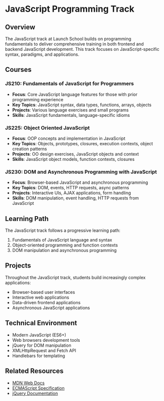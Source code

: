 # JavaScript Programming Track

## Overview
The JavaScript track at Launch School builds on programming fundamentals to deliver comprehensive training in both frontend and backend JavaScript development. This track focuses on JavaScript-specific syntax, paradigms, and applications.

## Courses

### JS210: Fundamentals of JavaScript for Programmers
- **Focus**: Core JavaScript language features for those with prior programming experience
- **Key Topics**: JavaScript syntax, data types, functions, arrays, objects
- **Projects**: Various language exercises and small programs
- **Skills**: JavaScript fundamentals, language-specific idioms

### JS225: Object Oriented JavaScript
- **Focus**: OOP concepts and implementation in JavaScript
- **Key Topics**: Objects, prototypes, closures, execution contexts, object creation patterns
- **Projects**: OO design exercises, JavaScript objects and context
- **Skills**: JavaScript object models, function contexts, closures

### JS230: DOM and Asynchronous Programming with JavaScript
- **Focus**: Browser-based JavaScript and asynchronous programming
- **Key Topics**: DOM, events, HTTP requests, async patterns
- **Projects**: Interactive UIs, AJAX applications, form handling
- **Skills**: DOM manipulation, event handling, HTTP requests from JavaScript

## Learning Path
The JavaScript track follows a progressive learning path:
1. Fundamentals of JavaScript language and syntax
2. Object-oriented programming and function contexts
3. DOM manipulation and asynchronous programming

## Projects
Throughout the JavaScript track, students build increasingly complex applications:
- Browser-based user interfaces
- Interactive web applications
- Data-driven frontend applications
- Asynchronous JavaScript applications

## Technical Environment
- Modern JavaScript (ES6+)
- Web browsers development tools
- jQuery for DOM manipulation
- XMLHttpRequest and Fetch API
- Handlebars for templating

## Related Resources
- [MDN Web Docs](https://developer.mozilla.org/en-US/docs/Web/JavaScript)
- [ECMAScript Specification](https://www.ecma-international.org/publications-and-standards/standards/ecma-262/)
- [jQuery Documentation](https://api.jquery.com/)
